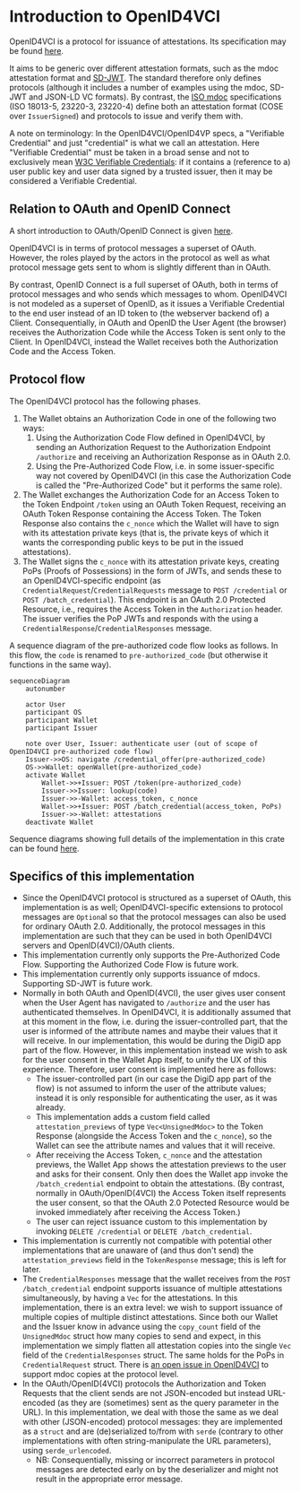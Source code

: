 # Introduction to OpenID4VCI

OpenID4VCI is a protocol for issuance of attestations. Its specification may be found [here](https://openid.github.io/OpenID4VCI/openid-4-verifiable-credential-issuance-wg-draft.html).

It aims to be generic over different attestation formats, such as the mdoc attestation format and [SD-JWT](https://datatracker.ietf.org/doc/draft-ietf-oauth-selective-disclosure-jwt/). The standard therefore only defines protocols (although it includes a number of examples using the mdoc, SD-JWT and JSON-LD VC formats). By contrast, the [ISO mdoc](../../mdoc/documentation/mdoc.md) specifications (ISO 18013-5, 23220-3, 23220-4) define both an attestation format (COSE over `IssuerSigned`) and protocols to issue and verify them with.

A note on terminology: In the OpenID4VCI/OpenID4VP specs, a "Verifiable Credential" and just "credential" is what we call an attestation. Here "Verifiable Credential" must be taken in a broad sense and not to exclusively mean [W3C Verifiable Credentials](https://www.w3.org/TR/vc-data-model/): if it contains a (reference to a) user public key and user data signed by a trusted issuer, then it may be considered a Verifiable Credential.

## Relation to OAuth and OpenID Connect

A short introduction to OAuth/OpenID Connect is given [here](./openid.md).

OpenID4VCI is in terms of protocol messages a superset of OAuth. However, the roles played by the actors in the protocol as well as what protocol message gets sent to whom is slightly different than in OAuth.

By contrast, OpenID Connect is a full superset of OAuth, both in terms of protocol messages and who sends which messages to whom. OpenID4VCI is not modeled as a superset of OpenID, as it issues a Verifiable Credential to the end user instead of an ID token to (the webserver backend of) a Client. Consequentially, in OAuth and OpenID the User Agent (the browser) receives the Authorization Code while the Access Token is sent only to the Client. In OpenID4VCI, instead the Wallet receives both the Authorization Code and the Access Token.

## Protocol flow

The OpenID4VCI protocol has the following phases.
1. The Wallet obtains an Authorization Code in one of the following two ways:
    1. Using the Authorization Code Flow defined in OpenID4VCI, by sending an Authorization Request to the Authorization Endpoint `/authorize` and receiving an Authorization Response as in OAuth 2.0.
    2. Using the Pre-Authorized Code Flow, i.e. in some issuer-specific way not covered by OpenID4VCI (in this case the Authorization Code is called the "Pre-Authorized Code" but it performs the same role).
3. The Wallet exchanges the Authorization Code for an Access Token to the Token Endpoint `/token` using an OAuth Token Request, receiving an OAuth Token Response containing the Access Token. The Token Response also contains the `c_nonce` which the Wallet will have to sign with its attestation private keys (that is, the private keys of which it wants the corresponding public keys to be put in the issued attestations).
4. The Wallet signs the `c_nonce` with its attestation private keys, creating PoPs (Proofs of Possessions) in the form of JWTs, and sends these to an OpenID4VCI-specific endpoint (as `CredentialRequest`/`CredentialRequests` message to `POST /credential` or `POST /batch_credential`). This endpoint is an OAuth 2.0 Protected Resource, i.e., requires the Access Token in the `Authorization` header. The issuer verifies the PoP JWTs and responds with the using a `CredentialResponse`/`CredentialResponses` message.

A sequence diagram of the pre-authorized code flow looks as follows. In this flow, the `code` is renamed to `pre-authorized_code` (but otherwise it functions in the same way).

```mermaid
sequenceDiagram
    autonumber

    actor User
    participant OS
    participant Wallet
    participant Issuer

    note over User, Issuer: authenticate user (out of scope of OpenID4VCI pre-authorized code flow)
    Issuer->>OS: navigate /credential_offer(pre-authorized_code)
    OS->>Wallet: openWallet(pre-authorized_code)
    activate Wallet
        Wallet->>+Issuer: POST /token(pre-authorized_code)
        Issuer->>Issuer: lookup(code)
        Issuer->>-Wallet: access_token, c_nonce
        Wallet->>+Issuer: POST /batch_credential(access_token, PoPs)
        Issuer->>-Wallet: attestations
    deactivate Wallet
```

Sequence diagrams showing full details of the implementation in this crate can be found [here](../../../documentation/flows/openid.md).

## Specifics of this implementation
- Since the OpenID4VCI protocol is structured as a superset of OAuth, this implementation is as well; OpenID4VCI-specific extensions to protocol messages are `Option`al so that the protocol messages can also be used for ordinary OAuth 2.0. Additionally, the protocol messages in this implementation are such that they can be used in both OpenID4VCI servers and OpenID(4VCI)/OAuth clients.
- This implementation currently only supports the Pre-Authorized Code Flow. Supporting the Authorized Code Flow is future work.
- This implementation currently only supports issuance of mdocs. Supporting SD-JWT is future work.
- Normally in both OAuth and OpenID(4VCI), the user gives user consent when the User Agent has navigated to `/authorize` and the user has authenticated themselves. In OpenID4VCI, it is additionally assumed that at this moment in the flow, i.e. during the issuer-controlled part, that the user is informed of the attribute names and maybe their values that it will receive. In our implementation, this would be during the DigiD app part of the flow. However, in this implementation instead we wish to ask for the user consent in the Wallet App itself, to unify the UX of this experience. Therefore, user consent is implemented here as follows:
	- The issuer-controlled part (in our case the DigiD app part of the flow) is not assumed to inform the user of the attribute values; instead it is only responsible for authenticating the user, as it was already.
	- This implementation adds a custom field called `attestation_previews` of type `Vec<UnsignedMdoc>` to the Token Response (alongside the Access Token and the `c_nonce`), so the Wallet can see the attribute names and values that it will receive.
	- After receiving the Access Token, `c_nonce` and the attestation previews, the Wallet App shows the attestation previews to the user and asks for their consent. Only then does the Wallet app invoke the `/batch_credential` endpoint to obtain the attestations. (By contrast, normally in OAuth/OpenID(4VCI) the Access Token itself represents the user consent, so that the OAuth 2.0 Potected Resource would be invoked immediately after receiving the Access Token.)
	- The user can reject issuance custom to this implementation by invoking `DELETE /credential` or `DELETE /batch_credential`.  
- This implementation is currently not compatible with potential other implementations that are unaware of (and thus don't send) the `attestation_previews` field in the `TokenResponse` message; this is left for later.
- The `CredentialResponses` message that the wallet receives from the `POST /batch_credential` endpoint supports issuance of multiple attestations simultaneously, by having a `Vec` for the attestations. In this implementation, there is an extra level: we wish to support issuance of multiple copies of multiple distinct attestations. Since both our Wallet and the Issuer know in advance using the `copy_count` field of the `UnsignedMdoc` struct how many copies to send and expect, in this implementation we simply flatten all attestation copies into the single `Vec` field of the `CredentialResponses` struct. The same holds for the PoPs in `CredentialRequest` struct. There is [an open issue in OpenID4VCI](https://github.com/openid/OpenID4VCI/issues/93#issuecomment-1805495347) to support mdoc copies at the protocol level.
- In the OAuth/OpenID(4VCI) protocols the Authorization and Token Requests that the client sends are not JSON-encoded but instead URL-encoded (as they are (sometimes) sent as the query parameter in the URL). In this implementation, we deal with those the same as we deal with other (JSON-encoded) protocol messages: they are implemented as a `struct` and are (de)serialized to/from with `serde` (contrary to other implementations with often string-manipulate the URL parameters), using `serde_urlencoded`.
	- NB: Consequentially, missing or incorrect parameters in protocol messages are detected early on by the deserializer and might not result in the appropriate error message.
